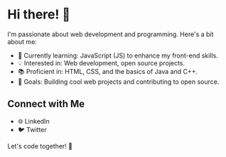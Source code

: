 # Hi there! 👋

I'm passionate about web development and programming. Here's a bit about me:

- 🌱 Currently learning: JavaScript (JS) to enhance my front-end skills.
- 💡 Interested in: Web development, open source projects.
- 📚 Proficient in: HTML, CSS, and the basics of Java and C++.
- 🚀 Goals: Building cool web projects and contributing to open source.

## Connect with Me
- 🌐 LinkedIn
- 🐦 Twitter

Let's code together! 🌟
